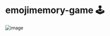 # emojimemory-game 🕹️

![image](https://github.com/bluejynz/emojimemory-game/assets/66040089/7dd8e725-1552-4127-a8eb-703ce3f3d06b)

